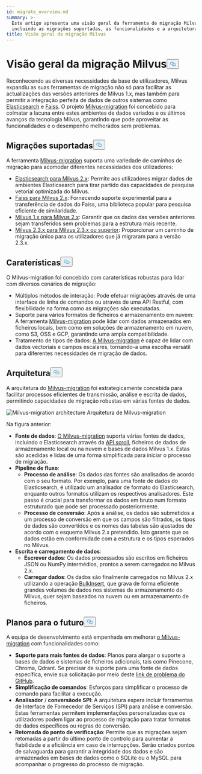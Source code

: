 ```yaml
---
id: migrate_overview.md
summary: >-
  Este artigo apresenta uma visão geral da ferramenta de migração Milvus,
  incluindo as migrações suportadas, as funcionalidades e a arquitetura.
title: Visão geral da migração Milvus
---
```

<h1 id="Milvus-Migration-Overview" class="common-anchor-header">Visão geral da migração Milvus<button data-href="#Milvus-Migration-Overview" class="anchor-icon" translate="no">
      <svg translate="no"
        aria-hidden="true"
        focusable="false"
        height="20"
        version="1.1"
        viewBox="0 0 16 16"
        width="16"
      >
        <path
          fill="#0092E4"
          fill-rule="evenodd"
          d="M4 9h1v1H4c-1.5 0-3-1.69-3-3.5S2.55 3 4 3h4c1.45 0 3 1.69 3 3.5 0 1.41-.91 2.72-2 3.25V8.59c.58-.45 1-1.27 1-2.09C10 5.22 8.98 4 8 4H4c-.98 0-2 1.22-2 2.5S3 9 4 9zm9-3h-1v1h1c1 0 2 1.22 2 2.5S13.98 12 13 12H9c-.98 0-2-1.22-2-2.5 0-.83.42-1.64 1-2.09V6.25c-1.09.53-2 1.84-2 3.25C6 11.31 7.55 13 9 13h4c1.45 0 3-1.69 3-3.5S14.5 6 13 6z"
        ></path>
      </svg>
    </button></h1><p>Reconhecendo as diversas necessidades da base de utilizadores, Milvus expandiu as suas ferramentas de migração não só para facilitar as actualizações das versões anteriores de Milvus 1.x, mas também para permitir a integração perfeita de dados de outros sistemas como <a href="https://www.elastic.co/guide/en/elasticsearch/reference/current/elasticsearch-intro.html">Elasticsearch</a> e <a href="https://github.com/facebookresearch/faiss">Faiss</a>. O projeto <a href="https://github.com/zilliztech/milvus-migration">Milvus-migration</a> foi concebido para colmatar a lacuna entre estes ambientes de dados variados e os últimos avanços da tecnologia Milvus, garantindo que pode aproveitar as funcionalidades e o desempenho melhorados sem problemas.</p>
<h2 id="Supported-migrations" class="common-anchor-header">Migrações suportadas<button data-href="#Supported-migrations" class="anchor-icon" translate="no">
      <svg translate="no"
        aria-hidden="true"
        focusable="false"
        height="20"
        version="1.1"
        viewBox="0 0 16 16"
        width="16"
      >
        <path
          fill="#0092E4"
          fill-rule="evenodd"
          d="M4 9h1v1H4c-1.5 0-3-1.69-3-3.5S2.55 3 4 3h4c1.45 0 3 1.69 3 3.5 0 1.41-.91 2.72-2 3.25V8.59c.58-.45 1-1.27 1-2.09C10 5.22 8.98 4 8 4H4c-.98 0-2 1.22-2 2.5S3 9 4 9zm9-3h-1v1h1c1 0 2 1.22 2 2.5S13.98 12 13 12H9c-.98 0-2-1.22-2-2.5 0-.83.42-1.64 1-2.09V6.25c-1.09.53-2 1.84-2 3.25C6 11.31 7.55 13 9 13h4c1.45 0 3-1.69 3-3.5S14.5 6 13 6z"
        ></path>
      </svg>
    </button></h2><p>A ferramenta <a href="https://github.com/zilliztech/milvus-migration">Milvus-migration</a> suporta uma variedade de caminhos de migração para acomodar diferentes necessidades dos utilizadores:</p>
<ul>
<li><a href="/docs/pt/v2.4.x/es2m.md">Elasticsearch para Milvus 2.x</a>: Permite aos utilizadores migrar dados de ambientes Elasticsearch para tirar partido das capacidades de pesquisa vetorial optimizada do Milvus.</li>
<li><a href="/docs/pt/v2.4.x/f2m.md">Faiss para Milvus 2.x</a>: Fornecendo suporte experimental para a transferência de dados do Faiss, uma biblioteca popular para pesquisa eficiente de similaridade.</li>
<li><a href="/docs/pt/v2.4.x/m2m.md">Milvus 1.x para Milvus 2.x</a>: Garantir que os dados das versões anteriores sejam transferidos sem problemas para a estrutura mais recente.</li>
<li><a href="/docs/pt/v2.4.x/from-m2x.md">Milvus 2.3.x para Milvus 2.3.x ou superior</a>: Proporcionar um caminho de migração único para os utilizadores que já migraram para a versão 2.3.x.</li>
</ul>
<h2 id="Features" class="common-anchor-header">Caraterísticas<button data-href="#Features" class="anchor-icon" translate="no">
      <svg translate="no"
        aria-hidden="true"
        focusable="false"
        height="20"
        version="1.1"
        viewBox="0 0 16 16"
        width="16"
      >
        <path
          fill="#0092E4"
          fill-rule="evenodd"
          d="M4 9h1v1H4c-1.5 0-3-1.69-3-3.5S2.55 3 4 3h4c1.45 0 3 1.69 3 3.5 0 1.41-.91 2.72-2 3.25V8.59c.58-.45 1-1.27 1-2.09C10 5.22 8.98 4 8 4H4c-.98 0-2 1.22-2 2.5S3 9 4 9zm9-3h-1v1h1c1 0 2 1.22 2 2.5S13.98 12 13 12H9c-.98 0-2-1.22-2-2.5 0-.83.42-1.64 1-2.09V6.25c-1.09.53-2 1.84-2 3.25C6 11.31 7.55 13 9 13h4c1.45 0 3-1.69 3-3.5S14.5 6 13 6z"
        ></path>
      </svg>
    </button></h2><p>O Milvus-migration foi concebido com caraterísticas robustas para lidar com diversos cenários de migração:</p>
<ul>
<li>Múltiplos métodos de interação: Pode efetuar migrações através de uma interface de linha de comandos ou através de uma API Restful, com flexibilidade na forma como as migrações são executadas.</li>
<li>Suporte para vários formatos de ficheiros e armazenamento em nuvem: A ferramenta <a href="https://github.com/zilliztech/milvus-migration">Milvus-migration</a> pode lidar com dados armazenados em ficheiros locais, bem como em soluções de armazenamento em nuvem, como S3, OSS e GCP, garantindo uma ampla compatibilidade.</li>
<li>Tratamento de tipos de dados: <a href="https://github.com/zilliztech/milvus-migration">A Milvus-migration</a> é capaz de lidar com dados vectoriais e campos escalares, tornando-a uma escolha versátil para diferentes necessidades de migração de dados.</li>
</ul>
<h2 id="Architecture" class="common-anchor-header">Arquitetura<button data-href="#Architecture" class="anchor-icon" translate="no">
      <svg translate="no"
        aria-hidden="true"
        focusable="false"
        height="20"
        version="1.1"
        viewBox="0 0 16 16"
        width="16"
      >
        <path
          fill="#0092E4"
          fill-rule="evenodd"
          d="M4 9h1v1H4c-1.5 0-3-1.69-3-3.5S2.55 3 4 3h4c1.45 0 3 1.69 3 3.5 0 1.41-.91 2.72-2 3.25V8.59c.58-.45 1-1.27 1-2.09C10 5.22 8.98 4 8 4H4c-.98 0-2 1.22-2 2.5S3 9 4 9zm9-3h-1v1h1c1 0 2 1.22 2 2.5S13.98 12 13 12H9c-.98 0-2-1.22-2-2.5 0-.83.42-1.64 1-2.09V6.25c-1.09.53-2 1.84-2 3.25C6 11.31 7.55 13 9 13h4c1.45 0 3-1.69 3-3.5S14.5 6 13 6z"
        ></path>
      </svg>
    </button></h2><p>A arquitetura do <a href="https://github.com/zilliztech/milvus-migration">Milvus-migration</a> foi estrategicamente concebida para facilitar processos eficientes de transmissão, análise e escrita de dados, permitindo capacidades de migração robustas em várias fontes de dados.</p>
<p>
  
   <span class="img-wrapper"> <img translate="no" src="/docs/v2.4.x/assets/milvus-migration-architecture.jpeg" alt="Milvus-migration architecture" class="doc-image" id="milvus-migration-architecture" />
   </span> <span class="img-wrapper"> <span>Arquitetura de Milvus-migration</span> </span></p>
<p>Na figura anterior:</p>
<ul>
<li><strong>Fonte de dados</strong>: <a href="https://github.com/zilliztech/milvus-migration">O Milvus-migration</a> suporta várias fontes de dados, incluindo o Elasticsearch através da <a href="https://www.elastic.co/guide/en/elasticsearch/reference/current/scroll-api.html">API scroll</a>, ficheiros de dados de armazenamento local ou na nuvem e bases de dados Milvus 1.x. Estas são acedidas e lidas de uma forma simplificada para iniciar o processo de migração.</li>
<li><strong>Pipeline de fluxo</strong>:<ul>
<li><strong>Processo de análise</strong>: Os dados das fontes são analisados de acordo com o seu formato. Por exemplo, para uma fonte de dados do Elasticsearch, é utilizado um analisador de formato do Elasticsearch, enquanto outros formatos utilizam os respectivos analisadores. Este passo é crucial para transformar os dados em bruto num formato estruturado que pode ser processado posteriormente.</li>
<li><strong>Processo de conversão</strong>: Após a análise, os dados são submetidos a um processo de conversão em que os campos são filtrados, os tipos de dados são convertidos e os nomes das tabelas são ajustados de acordo com o esquema Milvus 2.x pretendido. Isto garante que os dados estão em conformidade com a estrutura e os tipos esperados no Milvus.</li>
</ul></li>
<li><strong>Escrita e carregamento de dados</strong>:<ul>
<li><strong>Escrever dados</strong>: Os dados processados são escritos em ficheiros JSON ou NumPy intermédios, prontos a serem carregados no Milvus 2.x.</li>
<li><strong>Carregar dados</strong>: Os dados são finalmente carregados no Milvus 2.x utilizando a operação <a href="https://milvus.io/api-reference/pymilvus/v2.4.x/ORM/utility/do_bulk_insert.md">BulkInsert</a>, que grava de forma eficiente grandes volumes de dados nos sistemas de armazenamento do Milvus, quer sejam baseados na nuvem ou em armazenamento de ficheiros.</li>
</ul></li>
</ul>
<h2 id="Future-plans" class="common-anchor-header">Planos para o futuro<button data-href="#Future-plans" class="anchor-icon" translate="no">
      <svg translate="no"
        aria-hidden="true"
        focusable="false"
        height="20"
        version="1.1"
        viewBox="0 0 16 16"
        width="16"
      >
        <path
          fill="#0092E4"
          fill-rule="evenodd"
          d="M4 9h1v1H4c-1.5 0-3-1.69-3-3.5S2.55 3 4 3h4c1.45 0 3 1.69 3 3.5 0 1.41-.91 2.72-2 3.25V8.59c.58-.45 1-1.27 1-2.09C10 5.22 8.98 4 8 4H4c-.98 0-2 1.22-2 2.5S3 9 4 9zm9-3h-1v1h1c1 0 2 1.22 2 2.5S13.98 12 13 12H9c-.98 0-2-1.22-2-2.5 0-.83.42-1.64 1-2.09V6.25c-1.09.53-2 1.84-2 3.25C6 11.31 7.55 13 9 13h4c1.45 0 3-1.69 3-3.5S14.5 6 13 6z"
        ></path>
      </svg>
    </button></h2><p>A equipa de desenvolvimento está empenhada em melhorar <a href="https://github.com/zilliztech/milvus-migration">o Milvus-migration</a> com funcionalidades como:</p>
<ul>
<li><strong>Suporte para mais fontes de dados</strong>: Planos para alargar o suporte a bases de dados e sistemas de ficheiros adicionais, tais como Pinecone, Chroma, Qdrant. Se precisar de suporte para uma fonte de dados específica, envie sua solicitação por meio deste <a href="https://github.com/zilliztech/milvus-migration/issues">link de problema do GitHub</a>.</li>
<li><strong>Simplificação de comandos</strong>: Esforços para simplificar o processo de comando para facilitar a execução.</li>
<li><strong>Analisador</strong> / <strong>conversão</strong><strong>de SPI</strong>: A arquitetura espera incluir ferramentas de Interface de Fornecedor de Serviços (SPI) para análise e conversão. Estas ferramentas permitem implementações personalizadas que os utilizadores podem ligar ao processo de migração para tratar formatos de dados específicos ou regras de conversão.</li>
<li><strong>Retomada do ponto de verificação</strong>: Permite que as migrações sejam retomadas a partir do último ponto de controlo para aumentar a fiabilidade e a eficiência em caso de interrupções. Serão criados pontos de salvaguarda para garantir a integridade dos dados e são armazenados em bases de dados como o SQLite ou o MySQL para acompanhar o progresso do processo de migração.</li>
</ul>
